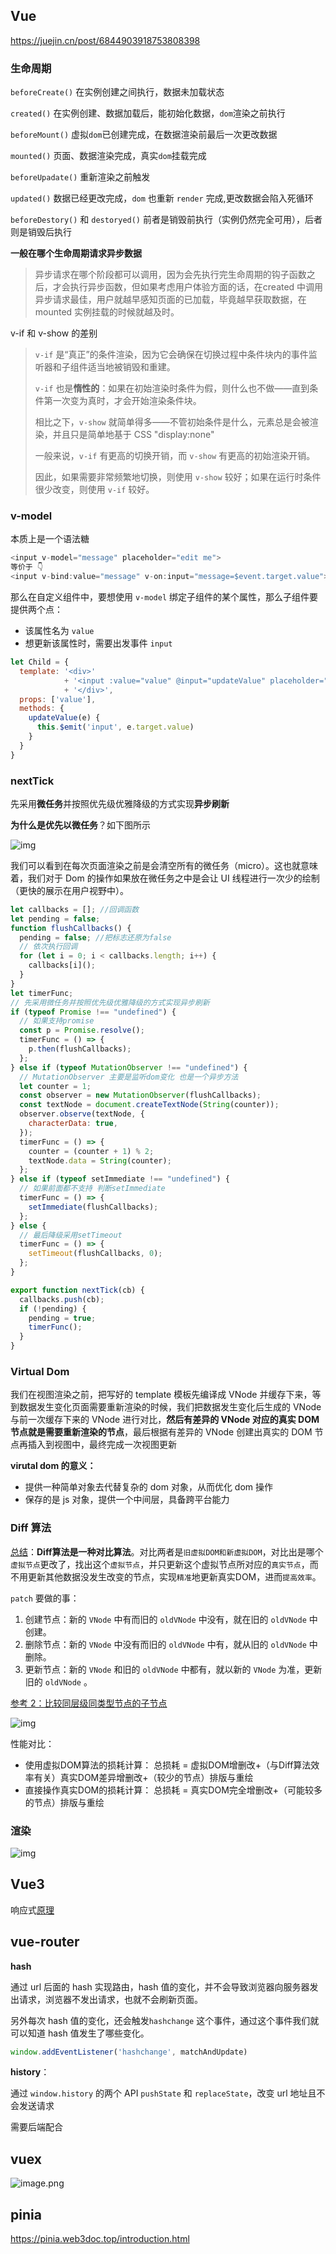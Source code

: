 ## Vue

https://juejin.cn/post/6844903918753808398

### 生命周期

`beforeCreate()` 在实例创建之间执行，数据未加载状态

`created()` 在实例创建、数据加载后，能初始化数据，`dom`渲染之前执行

`beforeMount()` 虚拟`dom`已创建完成，在数据渲染前最后一次更改数据

`mounted()` 页面、数据渲染完成，真实`dom`挂载完成

`beforeUpadate()` 重新渲染之前触发

`updated()` 数据已经更改完成，`dom` 也重新 `render` 完成,更改数据会陷入死循环

`beforeDestory()` 和 `destoryed()` 前者是销毁前执行（实例仍然完全可用），后者则是销毁后执行



**一般在哪个生命周期请求异步数据**

> 异步请求在哪个阶段都可以调用，因为会先执行完生命周期的钩子函数之后，才会执行异步函数，但如果考虑用户体验方面的话，在created 中调用异步请求最佳，用户就越早感知页面的已加载，毕竟越早获取数据，在 mounted 实例挂载的时候就越及时。



v-if 和 v-show 的差别

> `v-if` 是“真正”的条件渲染，因为它会确保在切换过程中条件块内的事件监听器和子组件适当地被销毁和重建。
>
> `v-if` 也是**惰性的**：如果在初始渲染时条件为假，则什么也不做——直到条件第一次变为真时，才会开始渲染条件块。
>
> 相比之下，`v-show` 就简单得多——不管初始条件是什么，元素总是会被渲染，并且只是简单地基于 CSS "display:none"
>
> 一般来说，`v-if` 有更高的切换开销，而 `v-show` 有更高的初始渲染开销。
>
> 因此，如果需要非常频繁地切换，则使用 `v-show` 较好；如果在运行时条件很少改变，则使用 `v-if` 较好。



### v-model

本质上是一个语法糖

```javascript
<input v-model="message" placeholder="edit me">
等价于 👇
<input v-bind:value="message" v-on:input="message=$event.target.value">
```

那么在自定义组件中，要想使用 `v-model` 绑定子组件的某个属性，那么子组件要提供两个点：

+ 该属性名为 `value` 
+ 想更新该属性时，需要出发事件 `input` 

```javascript
let Child = {
  template: '<div>'
  			+ '<input :value="value" @input="updateValue" placeholder="edit me">'
  			+ '</div>',
  props: ['value'],
  methods: {
    updateValue(e) {
      this.$emit('input', e.target.value)
    }
  }
}
```


### nextTick

先采用**微任务**并按照优先级优雅降级的方式实现**异步刷新**

**为什么是优先以微任务**？如下图所示

![img](readme/v2-b6ab17a402679d7755e58870401bf29c_1440w.jpg)

我们可以看到在每次页面渲染之前是会清空所有的微任务（micro）。这也就意味着，我们对于 Dom 的操作如果放在微任务之中是会让 UI 线程进行一次少的绘制（更快的展示在用户视野中）。

```javascript
let callbacks = []; //回调函数
let pending = false;
function flushCallbacks() {
  pending = false; //把标志还原为false
  // 依次执行回调
  for (let i = 0; i < callbacks.length; i++) {
    callbacks[i]();
  }
}
let timerFunc; 
// 先采用微任务并按照优先级优雅降级的方式实现异步刷新
if (typeof Promise !== "undefined") {
  // 如果支持promise
  const p = Promise.resolve();
  timerFunc = () => {
    p.then(flushCallbacks);
  };
} else if (typeof MutationObserver !== "undefined") {
  // MutationObserver 主要是监听dom变化 也是一个异步方法
  let counter = 1;
  const observer = new MutationObserver(flushCallbacks);
  const textNode = document.createTextNode(String(counter));
  observer.observe(textNode, {
    characterData: true,
  });
  timerFunc = () => {
    counter = (counter + 1) % 2;
    textNode.data = String(counter);
  };
} else if (typeof setImmediate !== "undefined") {
  // 如果前面都不支持 判断setImmediate
  timerFunc = () => {
    setImmediate(flushCallbacks);
  };
} else {
  // 最后降级采用setTimeout
  timerFunc = () => {
    setTimeout(flushCallbacks, 0);
  };
}

export function nextTick(cb) {
  callbacks.push(cb);
  if (!pending) {
    pending = true;
    timerFunc();
  }
}
```



### Virtual Dom

我们在视图渲染之前，把写好的 template 模板先编译成 VNode 并缓存下来，等到数据发生变化页面需要重新渲染的时候，我们把数据发生变化后生成的 VNode 与前一次缓存下来的 VNode 进行对比，**然后有差异的 VNode 对应的真实 DOM 节点就是需要重新渲染的节点**，最后根据有差异的 VNode 创建出真实的 DOM 节点再插入到视图中，最终完成一次视图更新

**virutal dom 的意义：**

- 提供一种简单对象去代替复杂的 dom 对象，从而优化 dom 操作
- 保存的是 js 对象，提供一个中间层，具备跨平台能力



### Diff 算法

[总结](https://juejin.cn/post/6994959998283907102)：**Diff算法是一种对比算法**。对比两者是`旧虚拟DOM和新虚拟DOM`，对比出是哪个`虚拟节点`更改了，找出这个`虚拟节点`，并只更新这个虚拟节点所对应的`真实节点`，而不用更新其他数据没发生改变的节点，实现`精准`地更新真实DOM，进而`提高效率`。

`patch` 要做的事：

1. 创建节点：新的 `VNode` 中有而旧的 `oldVNode` 中没有，就在旧的 `oldVNode` 中创建。
2. 删除节点：新的 `VNode` 中没有而旧的 `oldVNode` 中有，就从旧的 `oldVNode` 中删除。
3. 更新节点：新的 `VNode` 和旧的 `oldVNode` 中都有，就以新的 `VNode` 为准，更新旧的 `oldVNode` 。


[参考 2：比较同层级同类型节点的子节点](https://www.infoq.cn/article/udlcpkh4iqb0cr5wgy7f)

![img](readme/1460000041134147.png)

性能对比：

+ 使用虚拟DOM算法的损耗计算： 总损耗 = 虚拟DOM增删改+（与Diff算法效率有关）真实DOM差异增删改+（较少的节点）排版与重绘
+ 直接操作真实DOM的损耗计算： 总损耗 = 真实DOM完全增删改+（可能较多的节点）排版与重绘


### 渲染

![img](readme/render-process.png)



## Vue3

响应式[原理](https://vuejs.org/guide/extras/reactivity-in-depth.html#how-reactivity-works-in-vue)



## vue-router

**hash**

通过 url 后面的 hash 实现路由，hash 值的变化，并不会导致浏览器向服务器发出请求，浏览器不发出请求，也就不会刷新页面。

另外每次 hash 值的变化，还会触发`hashchange` 这个事件，通过这个事件我们就可以知道 hash 值发生了哪些变化。

```javascript
window.addEventListener('hashchange', matchAndUpdate)
```



**history**：

通过 `window.history` 的两个 API `pushState` 和 `replaceState`，改变 url 地址且不会发送请求

需要后端配合



## vuex

![image.png](readme/74845abaa4404ee7a642a2c1168bdff4tplv-k3u1fbpfcp-zoom-in-crop-mark1304000.awebp)

## pinia

https://pinia.web3doc.top/introduction.html